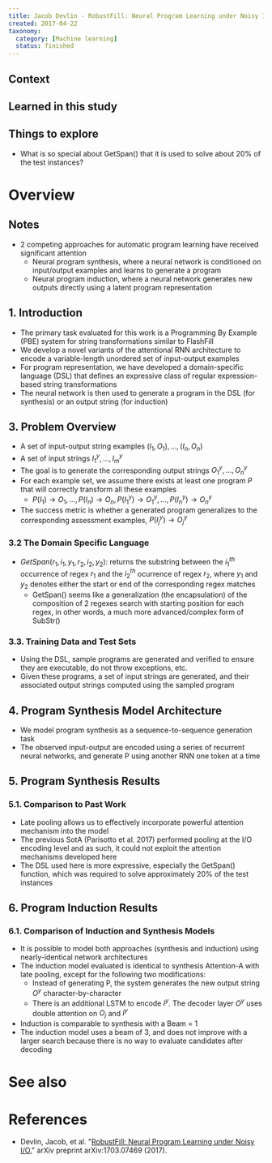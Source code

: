 ```yaml
---
title: Jacob Devlin - RobustFill: Neural Program Learning under Noisy I/O (2017)
created: 2017-04-22
taxonomy:
  category: [Machine learning]
  status: finished
---
```


## Context

## Learned in this study

## Things to explore
* What is so special about GetSpan() that it is used to solve about 20% of the test instances?

# Overview

## Notes
* 2 competing approaches for automatic program learning have received significant attention
	* Neural program synthesis, where a neural network is conditioned on input/output examples and learns to generate a program
	* Neural program induction, where a neural network generates new outputs directly using a latent program representation

## 1. Introduction
* The primary task evaluated for this work is a Programming By Example (PBE) system for string transformations similar to FlashFill
* We develop a novel variants of the attentional RNN architecture to encode a variable-length unordered set of input-output examples
* For program representation, we have developed a domain-specific language (DSL) that defines an expressive class of regular expression-based string transformations
* The neural network is then used to generate a program in the DSL (for synthesis) or an output string (for induction)

## 3. Problem Overview
* A set of input-output string examples $(I_1, O_1), \dots, (I_n, O_n)$
* A set of input strings $I_1^y, \dots, I_m^y$
* The goal is to generate the corresponding output strings $O_1^y, \dots, O_n^y$
* For each example set, we assume there exists at least one program $P$ that will correctly transform all these examples
	* $P(I_1) \rightarrow O_1, \dots, P(I_n) \rightarrow O_n, P(I_1^y) \rightarrow O_1^y, \dots, P(I_n^y) \rightarrow O_n^y$
* The success metric is whether a generated program generalizes to the corresponding assessment examples, $P(I_j^y) \rightarrow O_j^y$

### 3.2 The Domain Specific Language
* $GetSpan(r_1, i_1, y_1, r_2, i_2, y_2)$: returns the substring between the $i_1^{th}$ occurrence of regex $r_1$ and the $i_2^{th}$ ocurrence of regex $r_2$, where $y_1$ and $y_2$ denotes either the start or end of the corresponding regex matches
	* GetSpan() seems like a generalization (the encapsulation) of the composition of 2 regexes search with starting position for each regex, in other words, a much more advanced/complex form of SubStr()

### 3.3. Training Data and Test Sets
* Using the DSL, sample programs are generated and verified to ensure they are executable, do not throw exceptions, etc.
* Given these programs, a set of input strings are generated, and their associated output strings computed using the sampled program

## 4. Program Synthesis Model Architecture
* We model program synthesis as a sequence-to-sequence generation task
* The observed input-output are encoded using a series of recurrent neural networks, and generate P using another RNN one token at a time

## 5. Program Synthesis Results
### 5.1. Comparison to Past Work
* Late pooling allows us to effectively incorporate powerful attention mechanism into the model
* The previous SotA (Parisotto et al. 2017) performed pooling at the I/O encoding level and as such, it could not exploit the attention mechanisms developed here
* The DSL used here is more expressive, especially the GetSpan() function, which was required to solve approximately 20% of the test instances

## 6. Program Induction Results
### 6.1. Comparison of Induction and Synthesis Models
* It is possible to model both approaches (synthesis and induction) using nearly-identical network architectures
* The induction model evaluated is identical to synthesis Attention-A with late pooling, except for the following two modifications:
	* Instead of generating P, the system generates the new output string $O^y$ character-by-character
	* There is an additional LSTM to encode $I^y$. The decoder layer $O^y$ uses double attention on $O_j$ and $I^y$
* Induction is comparable to synthesis with a Beam = 1
* The induction model uses a beam of 3, and does not improve with a larger search because there is no way to evaluate candidates after decoding

# See also

# References
* Devlin, Jacob, et al. "[RobustFill: Neural Program Learning under Noisy I/O.](https://arxiv.org/abs/1703.07469)" arXiv preprint arXiv:1703.07469 (2017).
